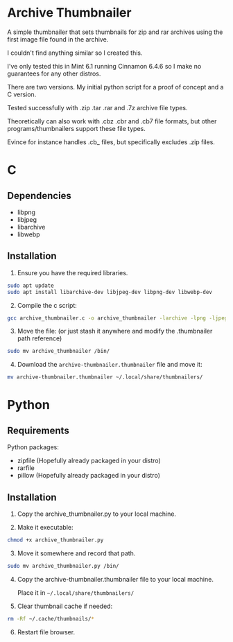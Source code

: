 # Archive Thumbnailer

A simple thumbnailer that sets thumbnails for zip and rar archives using the first image file found in the archive.

I couldn't find anything similar so I created this.

I've only tested this in Mint 6.1 running Cinnamon 6.4.6 so I make no guarantees for any other distros.

There are two versions. My initial python script for a proof of concept and a C version.

Tested successfully with .zip .tar .rar and .7z archive file types.

Theoretically can also work with .cbz .cbr and .cb7 file formats, but other programs/thumbnailers support these file types.

Evince for instance handles .cb_ files, but specifically excludes .zip files.

# C

## Dependencies

* libpng
* libjpeg
* libarchive
* libwebp

## Installation

1. Ensure you have the required libraries.

```bash
sudo apt update
sudo apt install libarchive-dev libjpeg-dev libpng-dev libwebp-dev
```

2. Compile the c script:

```bash
gcc archive_thumbnailer.c -o archive_thumbnailer -larchive -lpng -ljpeg -lwebp
```

3. Move the file: (or just stash it anywhere and modify the .thumbnailer path reference)

```bash
sudo mv archive_thumbnailer /bin/
```

4. Download the `archive-thumbnailer.thumbnailer` file and move it:

```bash
mv archive-thumbnailer.thumbnailer ~/.local/share/thumbnailers/
```

# Python

## Requirements

Python packages:
* zipfile (Hopefully already packaged in your distro)
* rarfile
* pillow (Hopefully already packaged in your distro)

## Installation

1. Copy the archive_thumbnailer.py to your local machine.

2. Make it executable:

```bash
chmod +x archive_thumbnailer.py
```

3. Move it somewhere and record that path.

```bash
sudo mv archive_thumbnailer.py /bin/
```

4. Copy the archive-thumbnailer.thumbnailer file to your local machine.

    Place it in `~/.local/share/thumbnailers/`

5. Clear thumbnail cache if needed:

```bash
rm -Rf ~/.cache/thumbnails/*
```

6. Restart file browser.